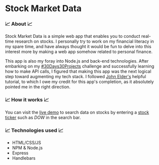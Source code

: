 # Stock Market Data

### 📈 About 📈

Stock Market Data is a simple web app that enables you to conduct real-time research on stocks. I personally try to work on my financial literacy in my spare time, and have always thought it would be fun to delve into this interest more by making a web app somehow related to personal finance.

This app is also my foray into Node.js and back-end technologies. After embarking on my [#30Days30Projects](https://codepen.io/collection/DgGrjx) challenge and successfully learning how to make API calls, I figured that making this app was the next logical step toward augmenting my tech stack. I followed [John Elder's](http://johnelder.org/) helpful tutorial, to which I owe my credit for this app's completion, as it absolutely pointed me in the right direction.

### 📈 How it works 📈
You can visit the [live demo](https://stockmarketdata.herokuapp.com/) to search data on stocks by entering a [stock ticker](https://gretlcycu.files.wordpress.com/2013/08/quick-ticker-symbol-list.pdf) such as *DOW* in the search bar.

### 📈 Technologies used 📈

- HTML/CSS/JS
- NPM & Node.js
- Express
- Handlebars



